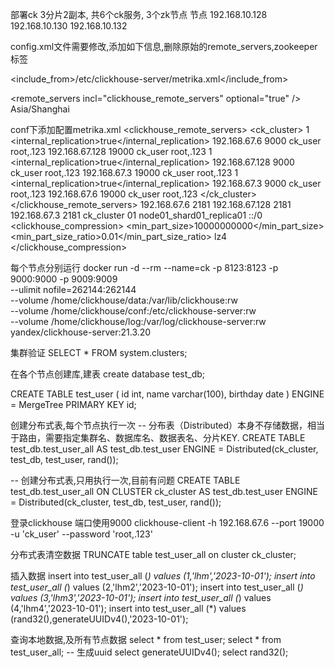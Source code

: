 部署ck 3分片2副本, 共6个ck服务, 3个zk节点
节点
192.168.10.128
192.168.10.130
192.168.10.132

config.xml文件需要修改,添加如下信息,删除原始的remote_servers,zookeeper标签
<!-- 外部依赖配置文件 -->
<include_from>/etc/clickhouse-server/metrika.xml</include_from>
<!-- 集群相关的配置，可以用外部依赖文件来配置 -->
<remote_servers incl="clickhouse_remote_servers" optional="true" />
<zookeeper incl="zookeeper-servers" optional="true" />
<timezone>Asia/Shanghai</timezone>

conf下添加配置metrika.xml
<yandex>
    <clickhouse_remote_servers>
        <!-- 自定义的集群名称 -->
        <ck_cluster>
            <!-- 分片信息 -->
            <shard>
                <!-- 分片负载权重 -->
                <weight>1</weight>
                <!-- 分布式表写入数据是否只写入到一个副本，配合复制表引擎使用，默认false -->
                <internal_replication>true</internal_replication>
                <!-- 分片副本信息，这里指定的用户名密码只能是明文 -->
                <replica>
                    <host>192.168.67.6</host>
                    <port>9000</port>
                    <user>ck_user</user>
                    <!--不能使用加密密码-->
                    <password>root,.123</password>
                </replica>
                <replica>
                    <host>192.168.67.128</host>
                    <port>19000</port>
                    <user>ck_user</user>
                    <password>root,.123</password>
                </replica>
            </shard>
            <shard>
                <weight>1</weight>
                <internal_replication>true</internal_replication>
                <replica>
                    <host>192.168.67.128</host>
                    <port>9000</port>
                    <user>ck_user</user>
                    <password>root,.123</password>
                </replica>
                <replica>
                    <host>192.168.67.3</host>
                    <port>19000</port>
                    <user>ck_user</user>
                    <password>root,.123</password>
                </replica>
            </shard>
            <shard>
                <weight>1</weight>
                <internal_replication>true</internal_replication>
                <replica>
                    <host>192.168.67.3</host>
                    <port>9000</port>
                    <user>ck_user</user>
                    <password>root,.123</password>
                </replica>
                <replica>
                    <host>192.168.67.6</host>
                    <port>19000</port>
                    <user>ck_user</user>
                    <password>root,.123</password>
                </replica>
            </shard>
        </ck_cluster>
    </clickhouse_remote_servers>
    <!-- ReplicatedMergeTree引擎依赖zk,有数据写入或者修改时,借助zk的分布式协同能力,实现多个副本之间的同步 -->
    <zookeeper-servers>
        <node index="1">
            <host>192.168.67.6</host>
            <port>2181</port>
        </node>
        <node index="2">
            <host>192.168.67.128</host>
            <port>2181</port>
        </node>
        <node index="3">
            <host>192.168.67.3</host>
            <port>2181</port>
        </node>
    </zookeeper-servers>
    <!-- 建表语句的参数,指定zk的存储目录用,每个节点不同 -->
    <macros>
      <!--集群名称-->
      <layer>ck_cluster</layer>
      <!--分片主从节点相同,整数-->
      <shard>01</shard>
      <!--该节点属于哪个分片的哪个副本-->
      <replica>node01_shard01_replica01</replica>
    </macros>
    <!-- 监听网络-->
    <networks>
        <ip>::/0</ip>
    </networks>
    <!-- 数据压缩算法  -->
    <clickhouse_compression>
        <case>
            <min_part_size>10000000000</min_part_size>
            <min_part_size_ratio>0.01</min_part_size_ratio>
            <method>lz4</method>
        </case>
    </clickhouse_compression>
</yandex>

每个节点分别运行
docker run -d --rm --name=ck -p 8123:8123 -p 9000:9000 -p 9009:9009 \
--ulimit nofile=262144:262144 \
--volume /home/clickhouse/data:/var/lib/clickhouse:rw \
--volume /home/clickhouse/conf:/etc/clickhouse-server:rw \
--volume /home/clickhouse/log:/var/log/clickhouse-server:rw \
yandex/clickhouse-server:21.3.20

集群验证
SELECT * FROM system.clusters;

在各个节点创建库,建表
create database test_db;

CREATE TABLE test_user
(
    id int,
    name varchar(100),
    birthday date
)
ENGINE = MergeTree
PRIMARY KEY id;

创建分布式表,每个节点执行一次
-- 分布表（Distributed）本身不存储数据，相当于路由，需要指定集群名、数据库名、数据表名、分片KEY.
CREATE TABLE test_db.test_user_all AS test_db.test_user ENGINE = Distributed(ck_cluster, test_db, test_user, rand());

-- 创建分布式表,只用执行一次,目前有问题
CREATE TABLE test_db.test_user_all ON CLUSTER ck_cluster AS test_db.test_user ENGINE = Distributed(ck_cluster, test_db, test_user, rand());

登录clickhouse 端口使用9000
clickhouse-client -h 192.168.67.6 --port 19000 -u 'ck_user' --password 'root,.123'

分布式表清空数据
TRUNCATE table test_user_all on cluster ck_cluster;

插入数据
insert into test_user_all (*) values (1,'lhm','2023-10-01');
insert into test_user_all (*) values (2,'lhm2','2023-10-01');
insert into test_user_all (*) values (3,'lhm3','2023-10-01');
insert into test_user_all (*) values (4,'lhm4','2023-10-01');
insert into test_user_all (*) values (rand32(),generateUUIDv4(),'2023-10-01');

查询本地数据,及所有节点数据
select * from test_user;
select * from test_user_all;
-- 生成uuid
select generateUUIDv4();
select rand32();
